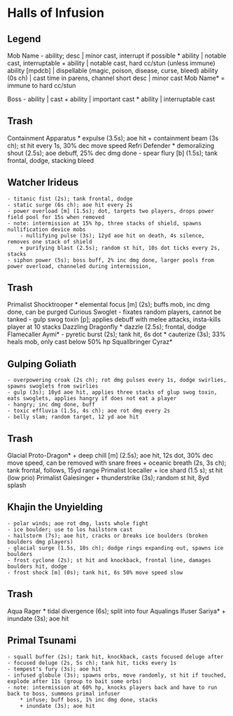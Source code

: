 # Halls of Infusion

## Legend
Mob Name
    - ability; desc   | minor cast, interrupt if possible
    * ability         | notable cast, interruptable
    + ability         | notable cast, hard cc/stun (unless immune)
      ability [mpdcb] | dispellable (magic, poison, disease, curse, bleed)
      ability (0s ch) | cast time in parens, channel
    short desc        | minor cast
Mob Name* = immune to hard cc/stun

Boss
    - ability | cast
    + ability | important cast
    * ability | interruptable cast

## Trash
Containment Apparatus
    * expulse (3.5s); aoe hit
    + containment beam (3s ch); st hit every 1s, 30% dec move speed
Refri Defender
    * demoralizing shout (2.5s); aoe debuff, 25% dec dmg done
    - spear flury [b] (1.5s); tank frontal, dodge, stacking bleed

## Watcher Irideus
    - titanic fist (2s); tank frontal, dodge
    - static surge (6s ch); aoe hit every 2s
    - power overload [m] (1.5s); dot, targets two players, drops power field pool for 15s when removed
    - note: intermission at 15% hp, three stacks of shield, spawns nullification device mobs
        - nullifying pulse (3s); 12yd aoe hit on death, 4s silence, removes one stack of shield
        + purifying blast (2.5s); random st hit, 10s dot ticks every 2s, stacks
    - siphon power (5s); boss buff, 2% inc dmg done, larger pools from power overload, channeled during intermission, 
    
## Trash
Primalist Shocktrooper
    * elemental focus [m] (2s); buffs mob, inc dmg done, can be purged
Curious Swoglet
    - fixates random players, cannot be tanked
    - gulp swog toxin [p]; applies debuff with melee attacks, insta-kills player at 10 stacks
Dazzling Dragonfly
    * dazzle (2.5s); frontal, dodge
Flamecaller Aymi*
    - pyretic burst (2s); tank hit, 6s dot
    * cauterize (3s); 33% heals mob, only cast below 50% hp
Squallbringer Cyraz*

## Gulping Goliath
    - overpowering croak (2s ch); rot dmg pulses every 1s, dodge swirlies, spawns swoglets from swirlies
    - gulp (3s); 10yd aoe hit, applies three stacks of glup swog toxin, eats swoglets, applies hangry if does not eat a player
    - hangry; inc dmg done, buff
    - toxic effluvia (1.5s, 4s ch); aoe rot dmg every 2s
    - belly slam; random target, 12 yd aoe hit

## Trash
Glacial Proto-Dragon*
    + deep chill [m] (2.5s); aoe hit, 12s dot, 30% dec move speed, can be removed with snare frees
    + oceanic breath (2s, 3s ch); tank frontal, follows, 15yd range
Primalist Icecaller
    + ice shard (1.5 s); st hit (low prio)
Primalist Galesinger
    + thunderstrike (3s); random st hit, 8yd splash

## Khajin the Unyielding
    - polar winds; aoe rot dmg, lasts whole fight
    - ice boulder; use to los hailstorm cast
    - hailstorm (7s); aoe hit, cracks or breaks ice boulders (broken boulders dmg players)
    - glacial surge (1.5s, 10s ch); dodge rings expanding out, spawns ice boulders
    - frost cyclone (2s); st hit and knockback, frontal line, damages boulders hit, dodge
    - frost shock [m] (0s); tank hit, 6s 50% move speed slow

## Trash
Aqua Rager
    * tidal divergence (6s); split into four Aqualings
Ifuser Sariya*
    + inundate (3s); aoe hit

## Primal Tsunami
    - squall buffer (2s); tank hit, knockback, casts focused deluge after
    - focused deluge (2s, 5s ch); tank hit, ticks every 1s
    - tempest's fury (3s); aoe hit
    - infused globule (3s); spawns orbs, move randomly, st hit if touched, explode after 11s (group to bait some orbs)
    - note: intermission at 60% hp, knocks players back and have to run back to boss, summons primal infuser
        * infuse; buff boss, 1% inc dmg done, stacks
        + inundate (3s); aoe hit
